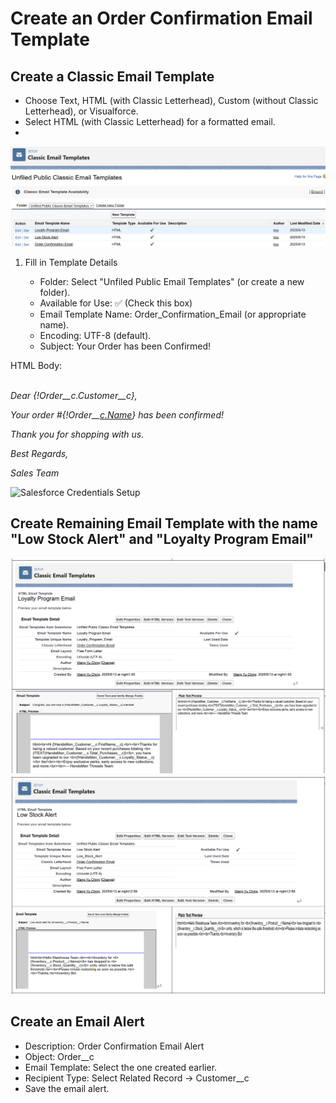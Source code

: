 # Create an Order Confirmation Email Template
## Create a Classic Email Template


*   Choose Text, HTML (with Classic Letterhead), Custom (without Classic Letterhead), or Visualforce.
*   Select HTML (with Classic Letterhead) for a formatted email.
*   
![Salesforce Credentials Setup](docs/img/13_EmailTemplate_ALL.png)

1.  Fill in Template Details

    *   Folder: Select "Unfiled Public Email Templates" (or create a new folder).
    *   Available for Use: ✅ (Check this box)
    *   Email Template Name: Order_Confirmation_Email (or appropriate name).
    *   Encoding: UTF-8 (default).
    *   Subject: Your Order has been Confirmed!


HTML Body:\
\
*<p>Dear {!Order__c.Customer__c},</p>*

*<p>Your order #{!Order__[c.Name](http://c.Name)} has been confirmed!</p>*

*<p>Thank you for shopping with us.</p>*

*<p>Best Regards,</p>*

*<p>Sales Team</p>*

![Salesforce Credentials Setup](13_EmailTemplate_1.png)

## Create Remaining Email Template with the name "**Low Stock Alert**" and "**Loyalty Program Email**"

![Salesforce Credentials Setup](docs/img/13_EmailTemplate_2.png)
![Salesforce Credentials Setup](docs/img/13_EmailTemplate_3.png)

## Create an Email Alert

*   Description: Order Confirmation Email Alert
*   Object: Order__c
*   Email Template: Select the one created earlier.
*   Recipient Type: Select Related Record → Customer__c
*   Save the email alert.
